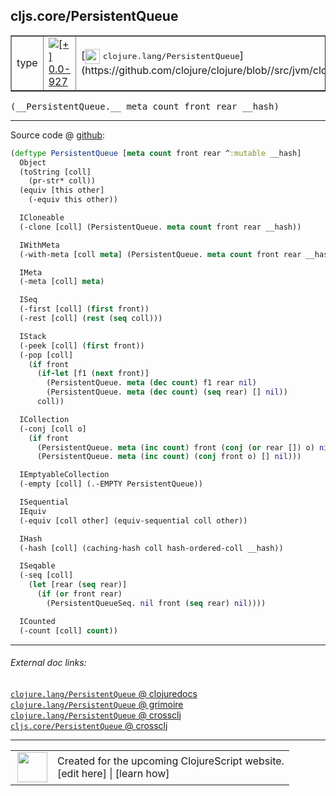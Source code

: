 ## cljs.core/PersistentQueue



 <table border="1">
<tr>
<td>type</td>
<td><a href="https://github.com/cljsinfo/cljs-api-docs/tree/0.0-927"><img valign="middle" alt="[+] 0.0-927" title="Added in 0.0-927" src="https://img.shields.io/badge/+-0.0--927-lightgrey.svg"></a> </td>
<td>
[<img height="24px" valign="middle" src="http://i.imgur.com/1GjPKvB.png"> <samp>clojure.lang/PersistentQueue</samp>](https://github.com/clojure/clojure/blob//src/jvm/clojure/lang/PersistentQueue.java)
</td>
</tr>
</table>


 <samp>
(__PersistentQueue.__ meta count front rear __hash)<br>
</samp>

---







Source code @ [github](https://github.com/clojure/clojurescript/blob/r2322/src/cljs/cljs/core.cljs#L4597-L4649):

```clj
(deftype PersistentQueue [meta count front rear ^:mutable __hash]
  Object
  (toString [coll]
    (pr-str* coll))
  (equiv [this other]
    (-equiv this other))

  ICloneable
  (-clone [coll] (PersistentQueue. meta count front rear __hash))

  IWithMeta
  (-with-meta [coll meta] (PersistentQueue. meta count front rear __hash))

  IMeta
  (-meta [coll] meta)

  ISeq
  (-first [coll] (first front))
  (-rest [coll] (rest (seq coll)))

  IStack
  (-peek [coll] (first front))
  (-pop [coll]
    (if front
      (if-let [f1 (next front)]
        (PersistentQueue. meta (dec count) f1 rear nil)
        (PersistentQueue. meta (dec count) (seq rear) [] nil))
      coll))

  ICollection
  (-conj [coll o]
    (if front
      (PersistentQueue. meta (inc count) front (conj (or rear []) o) nil)
      (PersistentQueue. meta (inc count) (conj front o) [] nil)))

  IEmptyableCollection
  (-empty [coll] (.-EMPTY PersistentQueue))

  ISequential
  IEquiv
  (-equiv [coll other] (equiv-sequential coll other))

  IHash
  (-hash [coll] (caching-hash coll hash-ordered-coll __hash))

  ISeqable
  (-seq [coll]
    (let [rear (seq rear)]
      (if (or front rear)
        (PersistentQueueSeq. nil front (seq rear) nil))))

  ICounted
  (-count [coll] count))
```

<!--
Repo - tag - source tree - lines:

 <pre>
clojurescript @ r2322
└── src
    └── cljs
        └── cljs
            └── <ins>[core.cljs:4597-4649](https://github.com/clojure/clojurescript/blob/r2322/src/cljs/cljs/core.cljs#L4597-L4649)</ins>
</pre>

-->

---



###### External doc links:

[`clojure.lang/PersistentQueue` @ clojuredocs](http://clojuredocs.org/clojure.lang/PersistentQueue)<br>
[`clojure.lang/PersistentQueue` @ grimoire](http://conj.io/store/v1/org.clojure/clojure/1.7.0-beta3/clj/clojure.lang/PersistentQueue/)<br>
[`clojure.lang/PersistentQueue` @ crossclj](http://crossclj.info/fun/clojure.lang/PersistentQueue.html)<br>
[`cljs.core/PersistentQueue` @ crossclj](http://crossclj.info/fun/cljs.core.cljs/PersistentQueue.html)<br>

---

 <table>
<tr><td>
<img valign="middle" align="right" width="48px" src="http://i.imgur.com/Hi20huC.png">
</td><td>
Created for the upcoming ClojureScript website.<br>
[edit here] | [learn how]
</td></tr></table>

[edit here]:https://github.com/cljsinfo/cljs-api-docs/blob/master/cljsdoc/cljs.core/PersistentQueue.cljsdoc
[learn how]:https://github.com/cljsinfo/cljs-api-docs/wiki/cljsdoc-files

<!--

This information was too distracting to show to readers, but I'll leave it
commented here since it is helpful to:

- pretty-print the data used to generate this document
- and show how to retrieve that data



The API data for this symbol:

```clj
{:ns "cljs.core",
 :name "PersistentQueue",
 :signature ["[meta count front rear __hash]"],
 :history [["+" "0.0-927"]],
 :type "type",
 :full-name-encode "cljs.core/PersistentQueue",
 :source {:code "(deftype PersistentQueue [meta count front rear ^:mutable __hash]\n  Object\n  (toString [coll]\n    (pr-str* coll))\n  (equiv [this other]\n    (-equiv this other))\n\n  ICloneable\n  (-clone [coll] (PersistentQueue. meta count front rear __hash))\n\n  IWithMeta\n  (-with-meta [coll meta] (PersistentQueue. meta count front rear __hash))\n\n  IMeta\n  (-meta [coll] meta)\n\n  ISeq\n  (-first [coll] (first front))\n  (-rest [coll] (rest (seq coll)))\n\n  IStack\n  (-peek [coll] (first front))\n  (-pop [coll]\n    (if front\n      (if-let [f1 (next front)]\n        (PersistentQueue. meta (dec count) f1 rear nil)\n        (PersistentQueue. meta (dec count) (seq rear) [] nil))\n      coll))\n\n  ICollection\n  (-conj [coll o]\n    (if front\n      (PersistentQueue. meta (inc count) front (conj (or rear []) o) nil)\n      (PersistentQueue. meta (inc count) (conj front o) [] nil)))\n\n  IEmptyableCollection\n  (-empty [coll] (.-EMPTY PersistentQueue))\n\n  ISequential\n  IEquiv\n  (-equiv [coll other] (equiv-sequential coll other))\n\n  IHash\n  (-hash [coll] (caching-hash coll hash-ordered-coll __hash))\n\n  ISeqable\n  (-seq [coll]\n    (let [rear (seq rear)]\n      (if (or front rear)\n        (PersistentQueueSeq. nil front (seq rear) nil))))\n\n  ICounted\n  (-count [coll] count))",
          :title "Source code",
          :repo "clojurescript",
          :tag "r2322",
          :filename "src/cljs/cljs/core.cljs",
          :lines [4597 4649]},
 :full-name "cljs.core/PersistentQueue",
 :clj-symbol "clojure.lang/PersistentQueue"}

```

Retrieve the API data for this symbol:

```clj
;; from Clojure REPL
(require '[clojure.edn :as edn])
(-> (slurp "https://raw.githubusercontent.com/cljsinfo/cljs-api-docs/catalog/cljs-api.edn")
    (edn/read-string)
    (get-in [:symbols "cljs.core/PersistentQueue"]))
```

-->
